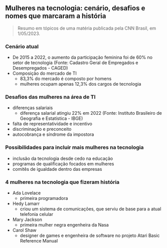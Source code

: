 ## Mulheres na tecnologia: cenário, desafios e nomes que marcaram a história
> Resumo em tópicos de uma matéria publicada pela CNN Brasil, em 1/05/2023.

### Cenário atual
- De 2015 a 2022, o aumento da participação feminina foi de 60% no setor de tecnologia (Fonte: Cadastro Geral de Empregados e Desempregados - CAGED)
- Composição do mercado de TI
	- 83,3% do mercado é composto por homens
	- mulheres ocupam apenas 12,3% dos cargos de tecnologia

### Desafios das mulheres na área de TI
- diferenças salariais
	- diferença salarial atingiu 22% em 2022 (Fonte: Instituto Brasileiro de Geografia e Estatística - IBGE)
- falta de representatividade e incentivo
- discriminação e preconceito
- autocobrança e síndrome da impostora

### Possibilidades para incluir mais mulheres na tecnologia
- inclusão da tecnologia desde cedo na educação
- programas de qualificação focados em mulheres
- comitês de igualdade dentro das empresas

### 4 mulheres na tecnologia que fizeram história
- Ada Lovelace
	- primeira programadora
- Hedy Lamarr
	- criou um sistema de comunicações, que serviu de base para a atual telefonia celular
- Mary Jackson
	- primeira mulher negra engenheira da Nasa
- Carol Shaw
	- designer de games e engenheira de software no projeto Atari Basic Reference Manual

